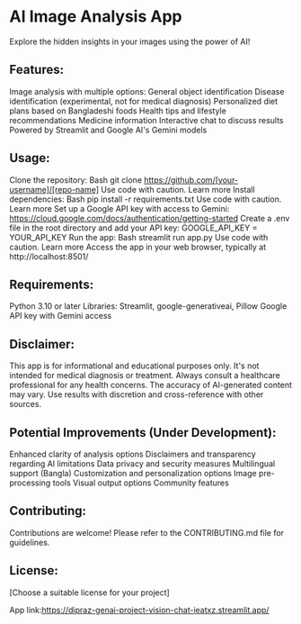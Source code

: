 # AI Image Analysis App

Explore the hidden insights in your images using the power of AI!

## Features:

Image analysis with multiple options:
General object identification
Disease identification (experimental, not for medical diagnosis)
Personalized diet plans based on Bangladeshi foods
Health tips and lifestyle recommendations
Medicine information
Interactive chat to discuss results
Powered by Streamlit and Google AI's Gemini models
## Usage:

Clone the repository:
Bash
git clone https://github.com/[your-username]/[repo-name]
Use code with caution. Learn more
Install dependencies:
Bash
pip install -r requirements.txt
Use code with caution. Learn more
Set up a Google API key with access to Gemini: https://cloud.google.com/docs/authentication/getting-started
Create a .env file in the root directory and add your API key:
GOOGLE_API_KEY = YOUR_API_KEY
Run the app:
Bash
streamlit run app.py
Use code with caution. Learn more
Access the app in your web browser, typically at http://localhost:8501/
## Requirements:

Python 3.10 or later
Libraries: Streamlit, google-generativeai, Pillow
Google API key with Gemini access
## Disclaimer:

This app is for informational and educational purposes only. It's not intended for medical diagnosis or treatment. Always consult a healthcare professional for any health concerns.
The accuracy of AI-generated content may vary. Use results with discretion and cross-reference with other sources.
## Potential Improvements (Under Development):

Enhanced clarity of analysis options
Disclaimers and transparency regarding AI limitations
Data privacy and security measures
Multilingual support (Bangla)
Customization and personalization options
Image pre-processing tools
Visual output options
Community features
## Contributing:

Contributions are welcome! Please refer to the CONTRIBUTING.md file for guidelines.

## License:

[Choose a suitable license for your project]

App link:https://dipraz-genai-project-vision-chat-ieatxz.streamlit.app/
